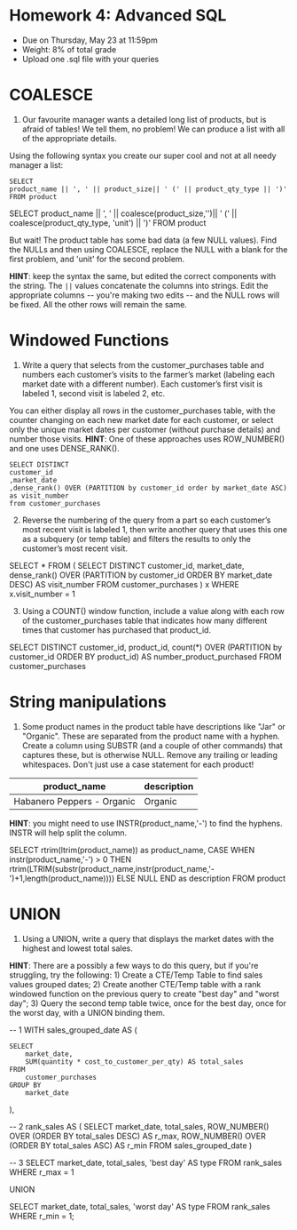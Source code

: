 # Homework 4: Advanced SQL

-  	Due on Thursday, May 23 at 11:59pm
-  	Weight: 8% of total grade
-  	Upload one .sql file with your queries

# COALESCE
1. Our favourite manager wants a detailed long list of products, but is afraid of tables! We tell them, no problem! We can produce a list with all of the appropriate details. 

Using the following syntax you create our super cool and not at all needy manager a list:
```
SELECT 
product_name || ', ' || product_size|| ' (' || product_qty_type || ')'
FROM product
```
SELECT 
product_name || ', ' || coalesce(product_size,'')|| ' (' || coalesce(product_qty_type, 'unit') || ')'
FROM product

But wait! The product table has some bad data (a few NULL values). 
Find the NULLs and then using COALESCE, replace the NULL with a blank for the first problem, and 'unit' for the second problem. 

**HINT**: keep the syntax the same, but edited the correct components with the string. The `||` values concatenate the columns into strings. Edit the appropriate columns -- you're making two edits -- and the NULL rows will be fixed. All the other rows will remain the same.

# Windowed Functions
1. Write a query that selects from the customer_purchases table and numbers each customer’s visits to the farmer’s market (labeling each market date with a different number). Each customer’s first visit is labeled 1, second visit is labeled 2, etc. 

You can either display all rows in the customer_purchases table, with the counter changing on each new market date for each customer, or select only the unique market dates per customer (without purchase details) and number those visits. 
**HINT**: One of these approaches uses ROW_NUMBER() and one uses DENSE_RANK().

	SELECT DISTINCT
	customer_id
	,market_date
	,dense_rank() OVER (PARTITION by customer_id order by market_date ASC) as visit_number
	from customer_purchases

2. Reverse the numbering of the query from a part so each customer’s most recent visit is labeled 1, then write another query that uses this one as a subquery (or temp table) and filters the results to only the customer’s most recent visit.

SELECT * FROM (
SELECT DISTINCT customer_id, market_date, dense_rank() OVER (PARTITION by customer_id ORDER BY market_date DESC) AS visit_number 
FROM customer_purchases
) x
WHERE x.visit_number = 1

3. Using a COUNT() window function, include a value along with each row of the customer_purchases table that indicates how many different times that customer has purchased that product_id.

SELECT DISTINCT customer_id, product_id, count(*) OVER (PARTITION by customer_id ORDER BY product_id) AS number_product_purchased 
FROM customer_purchases

# String manipulations
1. Some product names in the product table have descriptions like "Jar" or "Organic". These are separated from the product name with a hyphen. Create a column using SUBSTR (and a couple of other commands) that captures these, but is otherwise NULL. Remove any trailing or leading whitespaces. Don't just use a case statement for each product! 

| product_name               | description |
|----------------------------|-------------|
| Habanero Peppers - Organic | Organic     |

**HINT**: you might need to use INSTR(product_name,'-') to find the hyphens. INSTR will help split the column. 

SELECT rtrim(ltrim(product_name)) as product_name, 
CASE WHEN instr(product_name,'-') > 0 THEN
	rtrim(LTRIM(substr(product_name,instr(product_name,'-')+1,length(product_name))))
	ELSE NULL
	END as description
FROM product 

# UNION
1. Using a UNION, write a query that displays the market dates with the highest and lowest total sales.

**HINT**: There are a possibly a few ways to do this query, but if you're struggling, try the following: 1) Create a CTE/Temp Table to find sales values grouped dates; 2) Create another CTE/Temp table with a rank windowed function on the previous query to create "best day" and "worst day"; 3) Query the second temp table twice, once for the best day, once for the worst day, with a UNION binding them. 

-- 1
WITH sales_grouped_date AS (

    SELECT 
        market_date,
        SUM(quantity * cost_to_customer_per_qty) AS total_sales
    FROM 
        customer_purchases
    GROUP BY 
        market_date
),

-- 2
rank_sales AS (
    SELECT 
        market_date,
        total_sales,
        ROW_NUMBER() OVER (ORDER BY total_sales DESC) AS r_max,
        ROW_NUMBER() OVER (ORDER BY total_sales ASC) AS r_min
    FROM 
        sales_grouped_date
)

-- 3
SELECT 
    market_date,
    total_sales,
    'best day' AS type
FROM 
    rank_sales
WHERE 
    r_max = 1

UNION

SELECT
    market_date,
    total_sales,
    'worst day' AS type
FROM 
    rank_sales
WHERE 
    r_min = 1;





